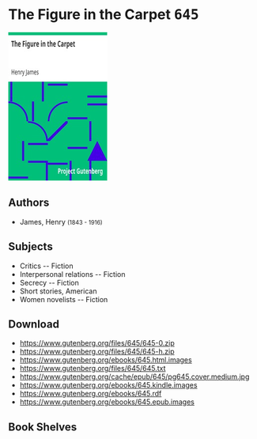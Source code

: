 # The Figure in the Carpet <kbd>645</kbd>

![](./cover.medium.jpg "")

## Authors


 - James, Henry <small>(1843 - 1916)</small>

## Subjects


 - Critics -- Fiction
 - Interpersonal relations -- Fiction
 - Secrecy -- Fiction
 - Short stories, American
 - Women novelists -- Fiction

## Download


 - https://www.gutenberg.org/files/645/645-0.zip
 - https://www.gutenberg.org/files/645/645-h.zip
 - https://www.gutenberg.org/ebooks/645.html.images
 - https://www.gutenberg.org/files/645/645.txt
 - https://www.gutenberg.org/cache/epub/645/pg645.cover.medium.jpg
 - https://www.gutenberg.org/ebooks/645.kindle.images
 - https://www.gutenberg.org/ebooks/645.rdf
 - https://www.gutenberg.org/ebooks/645.epub.images

## Book Shelves


